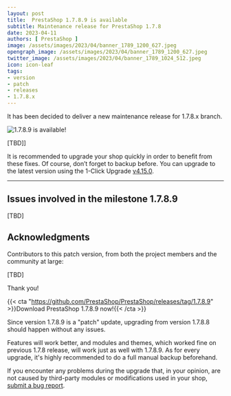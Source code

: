 ```yaml
---
layout: post
title:  PrestaShop 1.7.8.9 is available
subtitle: Maintenance release for PrestaShop 1.7.8
date: 2023-04-11
authors: [ PrestaShop ]
image: /assets/images/2023/04/banner_1789_1200_627.jpeg
opengraph_image: /assets/images/2023/04/banner_1789_1200_627.jpeg
twitter_image: /assets/images/2023/04/banner_1789_1024_512.jpeg
icon: icon-leaf
tags:
- version
- patch
- releases
- 1.7.8.x
---
```


It has been decided to deliver a new maintenance release for 1.7.8.x branch.

![1.7.8.9 is available!](/assets/images/2023/04/banner_1789_1534_424.jpeg)

[TBD]]

It is recommended to upgrade your shop quickly in order to benefit from these fixes. Of course, don’t forget to backup before. You can upgrade to the latest version using the 1-Click Upgrade [v4.15.0](https://github.com/PrestaShop/autoupgrade/releases/tag/v4.15.0).

---

## Issues involved in the milestone 1.7.8.9

[TBD]


## Acknowledgments

Contributors to this patch version, from both the project members and the community at large:

[TBD]

Thank you!

{{< cta "https://github.com/PrestaShop/PrestaShop/releases/tag/1.7.8.9" >}}Download PrestaShop 1.7.8.9 now!{{< /cta >}}

Since version 1.7.8.9 is a "patch" update, upgrading from version 1.7.8.8 should happen without any issues.

Features will work better, and modules and themes, which worked fine on previous 1.7.8 release, will work just as well with 1.7.8.9. As for every upgrade, it's highly recommended to do a full manual backup beforehand.

If you encounter any problems during the upgrade that, in your opinion, are not caused by third-party modules or modifications used in your shop, [submit a bug report](https://www.prestashop-project.org/get-involved/report-issues/).
